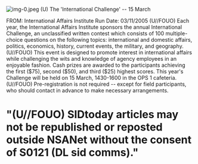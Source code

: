 ![img-0.jpeg](img-0.jpeg)
(U) The 'International Challenge' -- 15 March

FROM:
International Affairs Institute
Run Date: 03/11/2005
(U//FOUO) Each year, the International Affairs Institute sponsors the annual International Challenge, an unclassified written contest which consists of 100 multiple-choice questions on the following topics: international and domestic affairs, politics, economics, history, current events, the military, and geography.
(U//FOUO) This event is designed to promote interest in international affairs while challenging the wits and knowledge of agency employees in an enjoyable fashion. Cash prizes are awarded to the participants achieving the first (\$75), second (\$50), and third (\$25) highest scores. This year's Challenge will be held on 15 March, 1430-1600 in the OPS 1 cafeteria.
(U//FOUO) Pre-registration is not required -- except for field participants, who should contact in advance to make necessary arrangements.

# "(U//FOUO) SIDtoday articles may not be republished or reposted outside NSANet without the consent of S0121 (DL sid comms)."
